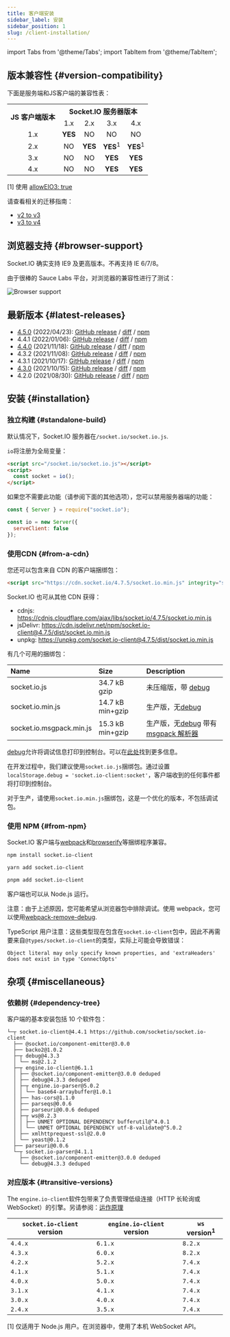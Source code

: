 ```yaml
---
title: 客户端安装
sidebar_label: 安装
sidebar_position: 1
slug: /client-installation/
---
```


import Tabs from '@theme/Tabs';
import TabItem from '@theme/TabItem';

## 版本兼容性 {#version-compatibility}

下面是服务端和JS客户端的兼容性表：

<table>
    <tr>
        <th rowspan="2">JS 客户端版本</th>
        <th colspan="4">Socket.IO 服务器版本</th>
    </tr>
    <tr>
        <td align="center">1.x</td>
        <td align="center">2.x</td>
        <td align="center">3.x</td>
        <td align="center">4.x</td>
    </tr>
    <tr>
        <td align="center">1.x</td>
        <td align="center"><b>YES</b></td>
        <td align="center">NO</td>
        <td align="center">NO</td>
        <td align="center">NO</td>
    </tr>
    <tr>
        <td align="center">2.x</td>
        <td align="center">NO</td>
        <td align="center"><b>YES</b></td>
        <td align="center"><b>YES</b><sup>1</sup></td>
        <td align="center"><b>YES</b><sup>1</sup></td>
    </tr>
    <tr>
        <td align="center">3.x</td>
        <td align="center">NO</td>
        <td align="center">NO</td>
        <td align="center"><b>YES</b></td>
        <td align="center"><b>YES</b></td>
    </tr>
    <tr>
        <td align="center">4.x</td>
        <td align="center">NO</td>
        <td align="center">NO</td>
        <td align="center"><b>YES</b></td>
        <td align="center"><b>YES</b></td>
    </tr>
</table>

[1] 使用 [allowEIO3: true](../../server-options.md#alloweio3)

请查看相关的迁移指南：

- [v2 to v3](../07-Migrations/migrating-from-2-to-3.md)
- [v3 to v4](../07-Migrations/migrating-from-3-to-4.md)

## 浏览器支持 {#browser-support}

Socket.IO 确实支持 IE9 及更高版本。不再支持 IE 6/7/8。

由于很棒的 Sauce Labs 平台，对浏览器的兼容性进行了测试：

![Browser support](/images/saucelabs.svg)

## 最新版本 {#latest-releases}

- [4.5.0](/blog/socket-io-4-5-0/) (2022/04/23): [GitHub release](https://github.com/socketio/socket.io-client/releases/tag/4.5.0) / [diff](https://github.com/socketio/socket.io-client/compare/4.4.1...4.5.0) / [npm](https://www.npmjs.com/package/socket.io-client/v/4.5.0)
- 4.4.1 (2022/01/06): [GitHub release](https://github.com/socketio/socket.io-client/releases/tag/4.4.1) / [diff](https://github.com/socketio/socket.io-client/compare/4.4.0...4.4.1) / [npm](https://www.npmjs.com/package/socket.io-client/v/4.4.1)
- [4.4.0](/blog/socket-io-4-4-0/) (2021/11/18): [GitHub release](https://github.com/socketio/socket.io-client/releases/tag/4.4.0) / [diff](https://github.com/socketio/socket.io-client/compare/4.3.2...4.4.0) / [npm](https://www.npmjs.com/package/socket.io-client/v/4.4.0)
- 4.3.2 (2021/11/08): [GitHub release](https://github.com/socketio/socket.io-client/releases/tag/4.3.2) / [diff](https://github.com/socketio/socket.io-client/compare/4.3.1...4.3.2) / [npm](https://www.npmjs.com/package/socket.io-client/v/4.3.2)
- 4.3.1 (2021/10/17): [GitHub release](https://github.com/socketio/socket.io-client/releases/tag/4.3.1) / [diff](https://github.com/socketio/socket.io-client/compare/4.3.0...4.3.1) / [npm](https://www.npmjs.com/package/socket.io-client/v/4.3.1)
- [4.3.0](/blog/socket-io-4-3-0/) (2021/10/15): [GitHub release](https://github.com/socketio/socket.io-client/releases/tag/4.3.0) / [diff](https://github.com/socketio/socket.io-client/compare/4.2.0...4.3.0) / [npm](https://www.npmjs.com/package/socket.io-client/v/4.3.0)
- 4.2.0 (2021/08/30): [GitHub release](https://github.com/socketio/socket.io-client/releases/tag/4.2.0) / [diff](https://github.com/socketio/socket.io-client/compare/4.1.3...4.2.0) / [npm](https://www.npmjs.com/package/socket.io-client/v/4.2.0)

## 安装 {#installation}

### 独立构建 {#standalone-build}

默认情况下，Socket.IO 服务器在`/socket.io/socket.io.js`.

`io`将注册为全局变量：

```html
<script src="/socket.io/socket.io.js"></script>
<script>
  const socket = io();
</script>
```

如果您不需要此功能（请参阅下面的其他选项），您可以禁用服务器端的功能：

```js
const { Server } = require("socket.io");

const io = new Server({
  serveClient: false
});
```

### 使用CDN {#from-a-cdn}

您还可以包含来自 CDN 的客户端捆绑包：

```html
<script src="https://cdn.socket.io/4.7.5/socket.io.min.js" integrity="sha384-2huaZvOR9iDzHqslqwpR87isEmrfxqyWOF7hr7BY6KG0+hVKLoEXMPUJw3ynWuhO" crossorigin="anonymous"></script>
```

Socket.IO 也可从其他 CDN 获得：

- cdnjs: https://cdnjs.cloudflare.com/ajax/libs/socket.io/4.7.5/socket.io.min.js
- jsDelivr: https://cdn.jsdelivr.net/npm/socket.io-client@4.7.5/dist/socket.io.min.js
- unpkg: https://unpkg.com/socket.io-client@4.7.5/dist/socket.io.min.js

有几个可用的捆绑包：

| Name              | Size             | Description |
|:------------------|:-----------------|:------------|
| socket.io.js               | 34.7 kB gzip     | 未压缩版，带 [debug](https://www.npmjs.com/package/debug)    |
| socket.io.min.js           | 14.7 kB min+gzip | 生产版，无[debug](https://www.npmjs.com/package/debug) |
| socket.io.msgpack.min.js   | 15.3 kB min+gzip | 生产版，无[debug](https://www.npmjs.com/package/debug) 带有 [msgpack 解析器](https://github.com/socketio/socket.io-msgpack-parser)    |

[debug](https://www.npmjs.com/package/debug)允许将调试信息打印到控制台。可以在[此处](../01-Documentation/logging-and-debugging.md)找到更多信息。

在开发过程中，我们建议使用`socket.io.js`捆绑包。通过设置`localStorage.debug = 'socket.io-client:socket'`，客户端收到的任何事件都将打印到控制台。

对于生产，请使用`socket.io.min.js`捆绑包，这是一个优化的版本，不包括调试包。

### 使用 NPM {#from-npm}

Socket.IO 客户端与[webpack](https://webpack.js.org/)和[browserify](http://browserify.org/)等捆绑程序兼容。

<Tabs groupId="pm">
  <TabItem value="npm" label="NPM" default>

```sh
npm install socket.io-client
```

  </TabItem>
  <TabItem value="yarn" label="Yarn">

```sh
yarn add socket.io-client
```

  </TabItem>
  <TabItem value="pnpm" label="pnpm">

```sh
pnpm add socket.io-client
```

  </TabItem>
</Tabs>

客户端也可以从 Node.js 运行。

注意：由于上述原因，您可能希望从浏览器包中排除调试。使用 webpack，您可以使用[webpack-remove-debug](https://github.com/johngodley/webpack-remove-debug).

TypeScript 用户注意：这些类型现在包含在`socket.io-client`包中，因此不再需要来自`@types/socket.io-client`的类型，实际上可能会导致错误：

```
Object literal may only specify known properties, and 'extraHeaders' does not exist in type 'ConnectOpts'
```

## 杂项 {#miscellaneous}

### 依赖树 {#dependency-tree}

客户端的基本安装包括 10 个软件包：

```
└─┬ socket.io-client@4.4.1 https://github.com/socketio/socket.io-client
  ├── @socket.io/component-emitter@3.0.0
  ├── backo2@1.0.2
  ├─┬ debug@4.3.3
  │ └── ms@2.1.2
  ├─┬ engine.io-client@6.1.1
  │ ├── @socket.io/component-emitter@3.0.0 deduped
  │ ├── debug@4.3.3 deduped
  │ ├─┬ engine.io-parser@5.0.2
  │ │ └── base64-arraybuffer@1.0.1
  │ ├── has-cors@1.1.0
  │ ├── parseqs@0.0.6
  │ ├── parseuri@0.0.6 deduped
  │ ├─┬ ws@8.2.3
  │ │ ├── UNMET OPTIONAL DEPENDENCY bufferutil@^4.0.1
  │ │ └── UNMET OPTIONAL DEPENDENCY utf-8-validate@^5.0.2
  │ ├── xmlhttprequest-ssl@2.0.0
  │ └── yeast@0.1.2
  ├── parseuri@0.0.6
  └─┬ socket.io-parser@4.1.1
    ├── @socket.io/component-emitter@3.0.0 deduped
    └── debug@4.3.3 deduped
```

### 对应版本 {#transitive-versions}

The `engine.io-client`软件包带来了负责管理低级连接（HTTP 长轮询或 WebSocket）的引擎。另请参阅：[运作原理](../01-Documentation/how-it-works.md)

| `socket.io-client` version | `engine.io-client` version | `ws` version<sup>1</sup> |
|----------------------------|----------------------------|--------------------------|
| `4.4.x`                    | `6.1.x`                    | `8.2.x`                  |
| `4.3.x`                    | `6.0.x`                    | `8.2.x`                  |
| `4.2.x`                    | `5.2.x`                    | `7.4.x`                  |
| `4.1.x`                    | `5.1.x`                    | `7.4.x`                  |
| `4.0.x`                    | `5.0.x`                    | `7.4.x`                  |
| `3.1.x`                    | `4.1.x`                    | `7.4.x`                  |
| `3.0.x`                    | `4.0.x`                    | `7.4.x`                  |
| `2.4.x`                    | `3.5.x`                    | `7.4.x`                  |

[1] 仅适用于 Node.js 用户。在浏览器中，使用了本机 WebSocket API。
